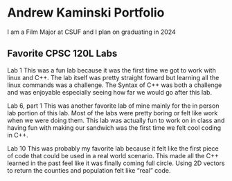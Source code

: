 
# Andrew Kaminski Portfolio

I am a Film Major at CSUF and I plan on graduating in 2024

## Favorite CPSC 120L Labs 

Lab 1 
This was a fun lab because it was the first time we got to work with linux and C++. The lab itself was pretty straight foward but learning all the linux commands was a challenge. The Syntax of C++ was both a challenge and was enjoyable especially seeing how far we would go after this lab.

Lab 6, part 1
This was another favorite lab of mine mainly for the in person lab portion of this lab. Most of the labs were pretty boring or felt like work when we were doing them. This lab was actually fun to work on in class and having fun with making our sandwich was the first time we felt cool coding in C++.

Lab 10
This was probably my favorite lab because it felt like the first piece of code that could be used in a real world scenario. This made all the C++ learned in the past feel like it was finally coming full circle. Using 2D vectors to return the counties and population felt like “real” code. 
